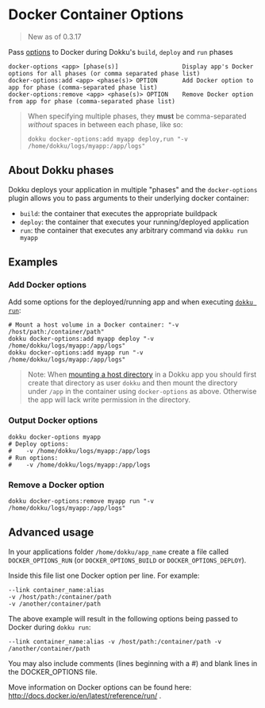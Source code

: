 # Docker Container Options

> New as of 0.3.17

Pass [options](https://docs.docker.com/engine/reference/run/) to Docker during Dokku's `build`, `deploy` and `run` phases

```
docker-options <app> [phase(s)]                  Display app's Docker options for all phases (or comma separated phase list)
docker-options:add <app> <phase(s)> OPTION       Add Docker option to app for phase (comma-separated phase list)
docker-options:remove <app> <phase(s)> OPTION    Remove Docker option from app for phase (comma-separated phase list)
```

> When specifying multiple phases, they **must** be comma-separated _without_ spaces in between each phase, like so:
>
> ```
> dokku docker-options:add myapp deploy,run "-v /home/dokku/logs/myapp:/app/logs"
> ```

## About Dokku phases

Dokku deploys your application in multiple "phases" and the `docker-options` plugin allows you to pass arguments to their underlying docker container:

- `build`: the container that executes the appropriate buildpack
- `deploy`: the container that executes your running/deployed application
- `run`: the container that executes any arbitrary command via `dokku run myapp`

## Examples

### Add Docker options

Add some options for the deployed/running app and when executing [`dokku run`](deployment/one-off-processes/):

```shell
# Mount a host volume in a Docker container: "-v /host/path:/container/path"
dokku docker-options:add myapp deploy "-v /home/dokku/logs/myapp:/app/logs"
dokku docker-options:add myapp run "-v /home/dokku/logs/myapp:/app/logs"
```

> Note: When [mounting a host directory](https://docs.docker.com/engine/reference/run/#volume-shared-filesystems) in a Dokku app you should first create that directory as user `dokku` and then mount the directory under `/app` in the container using `docker-options` as above. Otherwise the app will lack write permission in the directory.

### Output Docker options

```shell
dokku docker-options myapp
# Deploy options:
#    -v /home/dokku/logs/myapp:/app/logs
# Run options:
#    -v /home/dokku/logs/myapp:/app/logs
```

### Remove a Docker option

```shell
dokku docker-options:remove myapp run "-v /home/dokku/logs/myapp:/app/logs"
```

## Advanced usage

In your applications folder `/home/dokku/app_name` create a file called `DOCKER_OPTIONS_RUN` (or `DOCKER_OPTIONS_BUILD` or `DOCKER_OPTIONS_DEPLOY`).

Inside this file list one Docker option per line. For example:

```shell
--link container_name:alias
-v /host/path:/container/path
-v /another/container/path
```

The above example will result in the following options being passed to Docker during `dokku run`:

```shell
--link container_name:alias -v /host/path:/container/path -v /another/container/path
```

You may also include comments (lines beginning with a #) and blank lines in the DOCKER_OPTIONS file.

Move information on Docker options can be found here: http://docs.docker.io/en/latest/reference/run/ .

